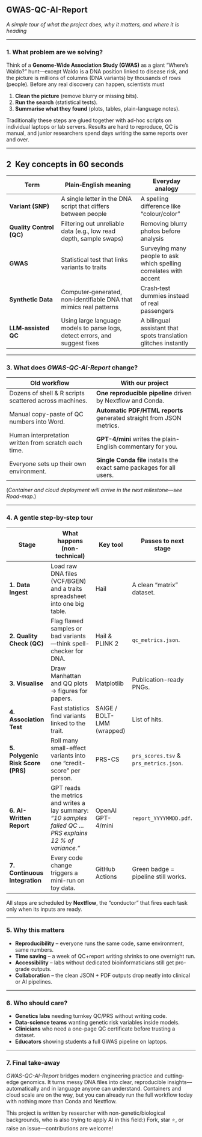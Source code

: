 ## GWAS-QC-AI-Report

*A simple tour of what the project does, why it matters, and where it is heading*

---

### 1.  What problem are we solving?

Think of a **Genome-Wide Association Study (GWAS)** as a giant “Where’s Waldo?” hunt—except Waldo is a DNA position linked to disease risk, and the picture is millions of columns (DNA variants) by thousands of rows (people).
Before any real discovery can happen, scientists must

1. **Clean the picture** (remove blurry or missing bits).
2. **Run the search** (statistical tests).
3. **Summarise what they found** (plots, tables, plain-language notes).

Traditionally these steps are glued together with ad-hoc scripts on individual laptops or lab servers. Results are hard to reproduce, QC is manual, and junior researchers spend days writing the same reports over and over.

---
## 2  Key concepts in 60 seconds

| Term                     | Plain‑English meaning                                                       | Everyday analogy                                                   |
| ------------------------ | --------------------------------------------------------------------------- | ------------------------------------------------------------------ |
| **Variant (SNP)**        | A single letter in the DNA script that differs between people               | A spelling difference like “colour/color”                          |
| **Quality Control (QC)** | Filtering out unreliable data (e.g., low read depth, sample swaps)          | Removing blurry photos before analysis                             |
| **GWAS**                 | Statistical test that links variants to traits                              | Surveying many people to ask which spelling correlates with accent |
| **Synthetic Data**       | Computer‑generated, non‑identifiable DNA that mimics real patterns          | Crash‑test dummies instead of real passengers                      |
| **LLM‑assisted QC**      | Using large language models to parse logs, detect errors, and suggest fixes | A bilingual assistant that spots translation glitches instantly    |

---
### 3.  What does *GWAS-QC-AI-Report* change?

| Old workflow                                           | With our project                                                      |
| ------------------------------------------------------ | --------------------------------------------------------------------- |
| Dozens of shell & R scripts scattered across machines. | **One reproducible pipeline** driven by Nextflow and Conda.           |
| Manual copy-paste of QC numbers into Word.             | **Automatic PDF/HTML reports** generated straight from JSON metrics.  |
| Human interpretation written from scratch each time.   | **GPT-4/mini** writes the plain-English commentary for you.           |
| Everyone sets up their own environment.                | **Single Conda file** installs the exact same packages for all users. |

(*Container and cloud deployment will arrive in the next milestone—see Road-map.*)

---

### 4.  A gentle step-by-step tour

| Stage                             | What happens (non-technical)                                                                              | Key tool                   | Passes **to next stage**               |
| --------------------------------- | --------------------------------------------------------------------------------------------------------- | -------------------------- | -------------------------------------- |
| **1. Data Ingest**                | Load raw DNA files (VCF/BGEN) and a traits spreadsheet into one big table.                                | Hail                       | A clean “matrix” dataset.              |
| **2. Quality Check (QC)**         | Flag flawed samples or bad variants—think spell-checker for DNA.                                          | Hail & PLINK 2             | `qc_metrics.json`.                     |
| **3. Visualise**                  | Draw Manhattan and QQ plots → figures for papers.                                                         | Matplotlib                 | Publication-ready PNGs.                |
| **4. Association Test**           | Fast statistics find variants linked to the trait.                                                        | SAIGE / BOLT-LMM (wrapped) | List of hits.                          |
| **5. Polygenic Risk Score (PRS)** | Roll many small-effect variants into one “credit-score” per person.                                       | PRS-CS                     | `prs_scores.tsv` & `prs_metrics.json`. |
| **6. AI-Written Report**          | GPT reads the metrics and writes a lay summary: *“10 samples failed QC … PRS explains 12 % of variance.”* | OpenAI GPT-4/mini          | `report_YYYYMMDD.pdf`.                 |
| **7. Continuous Integration**     | Every code change triggers a mini-run on toy data.                                                        | GitHub Actions             | Green badge = pipeline still works.    |

All steps are scheduled by **Nextflow**, the “conductor” that fires each task only when its inputs are ready.

---

### 5.  Why this matters

* **Reproducibility** – everyone runs the same code, same environment, same numbers.
* **Time saving** – a week of QC+report writing shrinks to one overnight run.
* **Accessibility** – labs without dedicated bioinformaticians still get pro-grade outputs.
* **Collaboration** – the clean JSON + PDF outputs drop neatly into clinical or AI pipelines.

---

### 6.  Who should care?

* **Genetics labs** needing turnkey QC/PRS without writing code.
* **Data-science teams** wanting genetic risk variables inside models.
* **Clinicians** who need a one-page QC certificate before trusting a dataset.
* **Educators** showing students a full GWAS pipeline on laptops.

---

### 7.  Final take-away

*GWAS-QC-AI-Report* bridges modern engineering practice and cutting-edge genomics.
It turns messy DNA files into clear, reproducible insights—automatically and in language anyone can understand.
Containers and cloud scale are on the way, but you can already run the full workflow today with nothing more than Conda and Nextflow.

This project is written by researcher with non-genetic/biological backgrounds, who is also trying to apply AI in this field:) Fork, star ⭐, or raise an issue—contributions are welcome!
